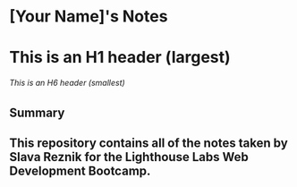 # [Your Name]'s Notes

# This is an H1 header (largest)
###### This is an H6 header (smallest)

## Summary 
## This repository contains all of the notes taken by Slava Reznik for the Lighthouse Labs Web Development Bootcamp.

